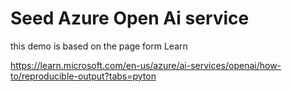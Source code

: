 # Seed Azure Open Ai service

this demo is based on the page form Learn

https://learn.microsoft.com/en-us/azure/ai-services/openai/how-to/reproducible-output?tabs=pyton